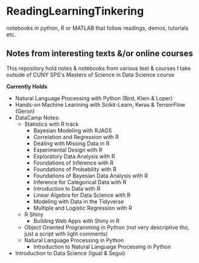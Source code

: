 # ReadingLearningTinkering
notebooks in python, R or MATLAB that follow readings, demos, tutorials etc.

## Notes from interesting texts &/or online courses
This repository hold notes & notebooks from various text & courses I take outside of CUNY SPS's Masters of Science in Data Science course

**Currently Holds**

* Natural Language Processing with Python (Bird, Klein & Loper)
* Hands-on Machine Learining with Scikit-Learn, Keras & TensorFlow (Geron)
* DataCamp Notes:
  - Statistics with R track
    - Bayesian Modeling with RJAGS
    - Correlation and Regression with R
    - Dealing with Missing Data in R
    - Experimental Design with R
    - Exploratory Data Analysis with R
    - Foundations of Inference with R
    - Foundations of Probability with R
    - Foundations of Bayesian Data Analysis with R
    - Inference for Categorical Data with R
    - Introduction to Data with R
    - Linear Algebra for Data Science with R
    - Modeling with Data in the Tidyverse
    - Multiple and Logistic Regression with R
  - R Shiny
    - Building Web Apps with Shiny in R
  - Object Oriented Programming in Python (not very descriptive tho, just a script with light comments)
  - Natural Language Processing in Python
    - Introduction to Natural Language Processing in Python
* Introduction to Data Science (Igual & Segui)
